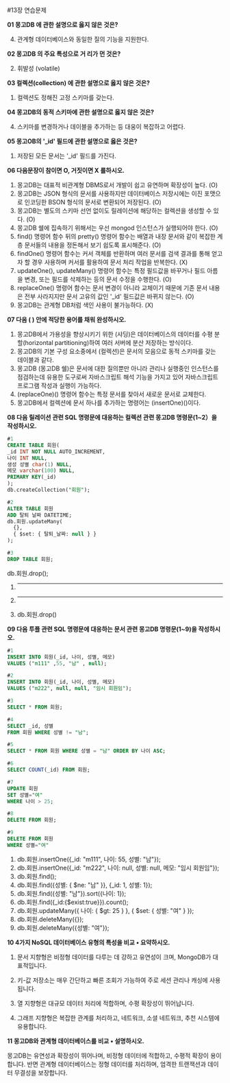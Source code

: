 #13장 연습문제

**01 몽고DB 에 관한 설명으로 옳지 않은 것은?**

4. 관계형 데이터베이스와 동일한 질의 기능을 지원한다.

**02 몽고DB 의 주요 특성으로 거 리가 먼 것은?**

2. 휘발성 (volatile)

**03 컬렉션(collection) 에 관한 설명으로 옳지 않은 것은?**

1. 컬렉션도 정해진 고정 스키마를 갖는다.

**04 몽고DB의 동적 스키마에 관한 설명으로 옳지 않은 것은?**

4. 스키마를 변경하거나 데이블을 추가하는 등 대웅이 복잡하고 어렵다.

**05 몽고OB의 '_id' 필드에 관한 설명으로 옳은 것은?**

1. 저장된 모든 문서는 '_id' 필드를 가진다.

**06 다음문장이 참이면 O, 거짓이면 X 를하시오.**

1. 몽고DB는 대표적 비관계형 DBMS로서 개발이 쉽고 유연하며 확장성이 높다. (O)
2. 몽고DB는 JSON 형식의 문서를 사용하지만 데이터베이스 저장시에는 이진 포맷으로 인코딩한 BSON 형식의 문서로 변환되어 저장된다. (O)
3. 몽고DB는 별도의 스키마 선언 없이도 릴레이션에 해당하는 컬렉션을 생성할 수 있다. (O)
4. 몽고DB 쉘에 집속하기 위해서는 우선 mongod 인스턴스가 실행되어야 한다. (O)
5. find() 명령어 함수 뒤의 pretty() 명령어 함수는 배열과 내장 문서와 같이 복잡한 계층 문서들의 내용을 정돈해서 보기 쉽도록 표시해준다. (O)
6. findOne() 명령어 함수는 커서 객체를 반환하며 여러 문서를 검색 결과를 통해 얻고자 할 경우 사용하며 커서를 활용하여 문서 처리 작업을 반복한다. (X)
7. updateOne(), updateMany() 명령어 함수는 특정 필드값을 바꾸거나 필드 아름을 변경, 또는 필드를 삭제하는 등의 문서 수정을 수행한다. (O)
8. replaceOne() 명령어 함수는 문서 변경이 아니라 교체이기 때문에 기존 문서 내용은 전부 사라지지만 문서 고유의 값인 '_id' 필드값은 바뀌지 않는다. (O)
9. 몽고DB는 관계형 DB처럼 색인 사용이 불가능하다. (X)

**07 다음 ( ) 안에 적당한 용어를 채워 완성하시오.**

1. 몽고DB에서 가용성을 향상시키기 위한 (샤딩)은 데이터베이스의 데이터를 수평 분할(horizontal partitioning)하여 여러 서버에 분산 저장하는 방식이다.
2. 몽고DB의 기본 구성 요소중에서 (컬렉션)은 문서의 모음으로 동적 스키마를 갖는 데이블과 같다.
3. 몽고DB (몽고DB 쉘)은 문서에 대한 질의뿐만 아니라 관리나 실행중인 인스턴스를 점검하는데 유용한 도구로써 자바스크립트 해석 기능을 가지고 있어 자바스크립트 프로그램 작성과 실행이 가능하다.
4. (replaceOne)() 명령어 함수는 특정 문서를 찾아서 새로운 문서로 교체한다.
5. 몽고DB에서 컬렉션에 문서 하나를 추가하는 명령어는 (insertOne)()이다.

**08 다음 릴레이션 관련 SQL 명령문에 대응하는 컬렉션 관련 몽고DB 명령문(1~2）을 작성하시오.**

```sql
#1
CREATE TABLE 회원(
_id INT NOT NULL AUTO_INCREMENT,
나이 INT NULL,
생성 성별 char(1) NULL,
메모 varchar(100) NULL,
PRIMARY KEY(_id)
);
db.createCollection("회원");

#2
ALTER TABLE 회원
ADD 탈퇴 날짜 DATETIME;
db.회원.updateMany(
  {},
  { $set: { 탈퇴_날짜: null } }
);

#3
DROP TABLE 회원;
```
db.회원.drop();

1. ___
2. ___
3. db.회원.drop()

**09 다음 투플 관련 SQL 명령문에 대응하는 문서 관련 몽고DB 명령문(1~9)을 작성하시오.**

```sql
#1
INSERT INTO 회원(_id, 나이, 성별, 메모)
VALUES ("m111" ,55, "남" , null);

#2
INSERT INTO 회원(_id, 나이, 성별, 메모)
VALUES ("m222", null, null, "임시 회원임");

#3
SELECT * FROM 회원;

#4
SELECT _id, 성별
FROM 회원 WHERE 성별 != "남";

#5
SELECT * FROM 회원 WHERE 성별 = "남" ORDER BY 나이 ASC;

#6
SELECT COUNT(_id) FROM 회원;

#7
UPDATE 회원
SET 성별="여"
WHERE 나이 > 25;

#8
DELETE FROM 회원;

#9
DELETE FROM 회원
WHERE 성별="여"
```

1. db.회원.insertOne({_id: "m111", 나이: 55, 성별: "남"});
2. db.회원.insertOne({_id: "m222", 나이: null, 성별: null, 메모: "임시 회원임"});
3. db.회원.find();
4. db.회원.find({성별: { $ne: "남" }}, {_id: 1, 성별: 1});
5. db.회원.find({성별: "남"}).sort({나이: 1});
6. db.회원.find({_id:{$exist:true}}).count();
7. db.회원.updateMany({ 나이: { $gt: 25 } }, { $set: { 성별: "여" } });
8. db.회원.deleteMany({});
9. db.회원.deleteMany({성별: "여"});

**10 4가지 NoSQL 데이터베이스 유형의 특성을 비교 • 요약하시오.**

1. 문서 지향형은 비정형 데이터를 다루는 데 강하고 유연성이 크며, MongoDB가 대표적입니다.

2. 키-값 저장소는 매우 간단하고 빠른 조회가 가능하여 주로 세션 관리나 캐싱에 사용됩니다.

3. 열 지향형은 대규모 데이터 처리에 적합하며, 수평 확장성이 뛰어납니다.

4. 그래프 지향형은 복잡한 관계를 처리하고, 네트워크, 소셜 네트워크, 추천 시스템에 유용합니다.

**11 몽고DB와 관계형 데이터베이스를 비교 • 설명하시오.**

몽고DB는 유연성과 확장성이 뛰어나며, 비정형 데이터에 적합하고, 수평적 확장이 용이합니다.
반면 관계형 데이터베이스는 정형 데이터를 처리하며, 엄격한 트랜잭션과 데이터 무결성을 보장합니다.







